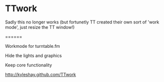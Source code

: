 TTwork
======

Sadly this no longer works (but fortunetly TT created their own sort of 'work mode', just resize the TT window!)

======

Workmode for turntable.fm

Hide the lights and graphics

Keep core functionality

http://kyleshay.github.com/TTwork


